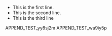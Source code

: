 - This is the first line.
- This is the second line.
- This is the third line

APPEND_TEST_yy8sj2m
APPEND_TEST_wa9iy5p